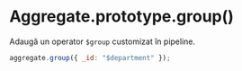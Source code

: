 # Aggregate.prototype.group()

Adaugă un operator `$group` customizat în pipeline.

```javascript
aggregate.group({ _id: "$department" });
```
